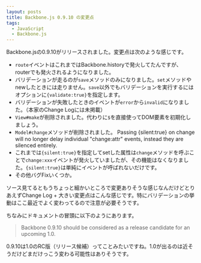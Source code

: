 ```yaml
---
layout: posts
title: Backbone.js 0.9.10 の変更点
tags:
  - JavaScript
  - Backbone.js
---
```


Backbone.jsの0.9.10がリリースされました。変更点は次のような感じです。

* `route`イベントはこれまではBackbone.historyで発火してたんですが、routerでも発火されるようになりました。
* バリデーションが走るのが`save`メソッドのみになりました。`set`メソッドやnewしたときには走りません。`save`以外でもバリデーションを実行するにはオプションに`{validate:true}`を指定します。
* バリデーションが失敗したときのイベントが`error`から`invalid`になりました。（本家のChange Logには未掲載）
* `View#make`が削除されました。代わりに`$`を直接使ってDOM要素を初期化しましょう。
* `Model#change`メソッドが削除されました。
Passing {silent:true} on change will no longer delay individual "change:attr" events, instead they are silenced entirely.
* これまでは`{silent:true}`を指定してsetした属性は`change`メソッドを呼ぶことで`change:xxx`イベントが発火していましたが、その機能はなくなりました。`{silent:true}`は単純にイベントが呼ばれないだけです。
* その他バグFixいくつか。

ソース見てるともうちょっと細かいところで変更ありそうな感じなんだけどとりあえずChange Log + 大きい変更点はこんな感じです。特にバリデーションの挙動はここ最近でよく変わってるので注意が必要そうです。

ちなみにドキュメントの冒頭に以下のようにあります。

> Backbone 0.9.10 should be considered as a release candidate for an upcoming 1.0.

0.9.10は1.0のRC版（リリース候補）ってことみたいですね。1.0が出るのは近そうだけどまだけっこう変わる可能性はありそうです。
